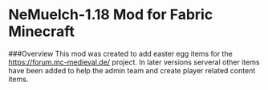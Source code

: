 # NeMuelch-1.18 Mod for Fabric Minecraft
###Overview
This mod was created to add easter egg items for the https://forum.mc-medieval.de/ project.
In later versions serveral other items have been added to help the admin team and create player related content items.
